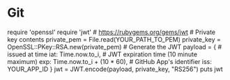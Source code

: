 # Git
require 'openssl' require 'jwt'  # https://rubygems.org/gems/jwt  # Private key contents private_pem = File.read(YOUR_PATH_TO_PEM) private_key = OpenSSL::PKey::RSA.new(private_pem)  # Generate the JWT payload = {   # issued at time   iat: Time.now.to_i,   # JWT expiration time (10 minute maximum)   exp: Time.now.to_i + (10 * 60),   # GitHub App's identifier   iss: YOUR_APP_ID }  jwt = JWT.encode(payload, private_key, "RS256") puts jwt
